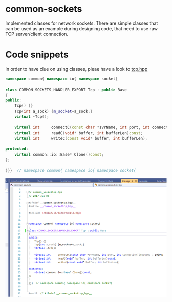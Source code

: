 # common-sockets
Implemented classes for network sockets. 
There are simple classes that can be used as an example during designing code, that need to use raw TCP 
server/client connection. 
  
# Code snippets  
In order to have clue on using classes, pleae have a look to [tcp.hpp](include/common/io/socket/tcp.hpp)  
  
``` c++  
namespace common{ namespace io{ namespace socket{

class COMMON_SOCKETS_HANDLER_EXPORT Tcp : public Base
{
public:
	Tcp() {}
	Tcp(int a_sock) {m_socket=a_sock;}
	virtual ~Tcp();

	virtual int		connectC(const char *svrName, int port, int connectionTimeoutMs = 1000);
	virtual int		readC(void* buffer, int bufferLen)const;
	virtual int		writeC(const void* buffer, int bufferLen);

protected:
	virtual common::io::Base* Clone()const;
};

}}}  // namespace common{ namespace io{ namespace socket{
```  

![tcp.hpp](docs/pics/tcp_socket_header_2020.09.06.png)
